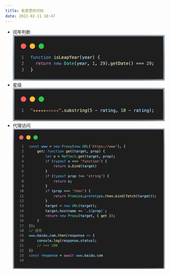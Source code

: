 ```yaml
---
title: 有意思的代码
date: 2022-02-11 10:47
---
```

- 闰年判断
![](./_image/2022-02-16/2022-02-16-15-50-49@2x.jpg)
- 星级
![](./_image/2022-02-16/2022-02-16-15-53-22@2x.jpg)
- 代理访问
![](./_image/2022-02-16/2022-02-16-15-52-24@2x.jpg)